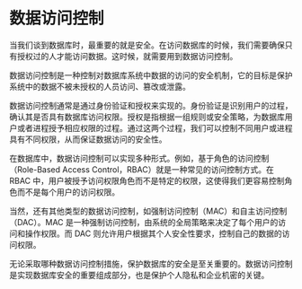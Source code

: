# 数据访问控制
当我们谈到数据库时，最重要的就是安全。在访问数据库的时候，我们需要确保只有授权过的人才能访问数据。这时候，就需要用到数据访问控制。

数据访问控制是一种控制对数据库系统中数据的访问的安全机制，它的目标是保护系统中的数据不被未授权的人员访问、篡改或泄露。

数据访问控制通常是通过身份验证和授权来实现的。身份验证是识别用户的过程，确认其是否具有数据库访问权限。授权是指根据一组规则或安全策略，为数据库用户或者进程授予相应权限的过程。通过这两个过程，我们可以控制不同用户或进程具有不同权限，从而保证数据访问的安全性。

在数据库中，数据访问控制可以实现多种形式。例如，基于角色的访问控制（Role-Based Access Control，RBAC）就是一种常见的访问控制方式。在 RBAC 中，用户被授予访问权限角色而不是特定的权限，这使得我们更容易控制角色而不是每个用户的访问权限。

当然，还有其他类型的数据访问控制，如强制访问控制（MAC）和自主访问控制（DAC）。MAC 是一种强制访问控制，由系统的全局策略来决定了每个用户的访问和操作权限。而 DAC 则允许用户根据其个人安全性要求，控制自己的数据的访问权限。

无论采取哪种数据访问控制措施，保护数据库的安全是至关重要的。数据访问控制是实现数据库安全的重要组成部分，也是保护个人隐私和企业机密的关键。